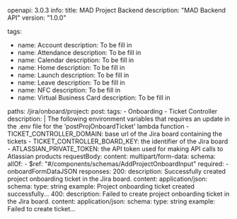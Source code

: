openapi: 3.0.3
info:
  title: MAD Project Backend
  description: "MAD Backend API"
  version: "1.0.0"

tags:
- name: Account
  description: To be fill in
- name: Attendance
  description: To be fill in
- name: Calendar
  description: To be fill in
- name: Home
  description: To be fill in
- name: Launch
  description: To be fill in
- name: Leave
  description: To be fill in
- name: NFC
  description: To be fill in
- name: Virtual Business Card
  description: To be fill in

paths:
  /jira/onboard/project:
    post:
      tags:
        - Onboarding
        - Ticket Controller
      description: |
        The following environment variables that requires an update in the .env file for the 'postProjOnboardTicket' lambda function
          - TICKET_CONTROLLER_DOMAIN: base url of the Jira board containing the tickets
          - TICKET_CONTROLLER_BOARD_KEY: the identifier of the Jira board
          - ATLASSIAN_PRIVATE_TOKEN: the API token used for making API calls to Atlassian products
      requestBody:
        content:
          multipart/form-data:
            schema:
              allOf:
                - $ref: "#/components/schemas/AddProjectOnboardInput"
              required:
                - onboardFormDataJSON
      responses:
        200:
          description: Successfully created project onboarding ticket in the Jira board.
          content:
            application/json:
              schema:
                type: string
                example: Project onboarding ticket created successfully...
        400:
          description: Failed to create project onboarding ticket in the Jira board.
          content:
            application/json:
              schema:
                type: string
                example: Failed to create ticket...